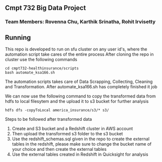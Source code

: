 ## Cmpt 732 Big Data Project
### Team Members: Rovenna Chu, Karthik Srinatha, Rohit Irvisetty
## Running

This repo is developed to run on sfu cluster on any user id's, where the automation script take cares of the entire process
After cloning the repo in cluster use the following commands
```
cd cmpt732-healthinsurance/scripts
bash automate_ksa166.sh 
```
The automation scripts takes care of Data Scrapping, Collecting, Cleaning and Transformation.
After automate_ksa166.sh has completely finished it job

We can now use the following command to copy the transformed data from hdfs to local filesytem and the upload it to s3 bucket for further analysis
```
hdfs dfs -copyToLocal america_insurance/s3/* s3/
```
Steps to be followed after transformed data
1) Create and S3 bucket and a Redshift cluster in AWS account
2) Then upload the transformed s3 folder to the s3 bucket
3) Use the redshift_schemas.sql given in the repo to create the external tables in the redshift, please make sure to change the bucket name of your choice and then create the external tables 
4) Use the external tables created in Redshift in Quicksight for analysis